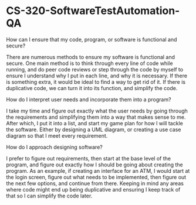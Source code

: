 # CS-320-SoftwareTestAutomation-QA

How can I ensure that my code, program, or software is functional and secure?

  There are numerous methods to ensure my software is functional and secure. One main method is to think through every line of code while running, and do peer code reviews or step through the code by myself to ensure I understand why I put in each line, and why it is necessary. If there is something extra, it would be ideal to find a way to get rid of it. If there is duplicative code, we can turn it into its function, and simplify the code.

How do I interpret user needs and incorporate them into a program?

  I take my time and figure out exactly what the user needs by going through the requirements and simplifying them into a way that makes sense to me. After which, I put it into a list, and start my game plan for how I will tackle the software. Either by designing a UML diagram, or creating a use case diagram so that I meet every requirement.

How do I approach designing software?

  I prefer to figure out requirements, then start at the base level of the program, and figure out exactly how I should be going about creating the program. As an example, if creating an interface for an ATM, I would start at the login screen, figure out what needs to be implemented, then figure out the next few options, and continue from there. Keeping in mind any areas where code might end up being duplicative and ensuring I keep track of that so I can simplify the code later.
